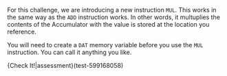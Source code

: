 For this challenge, we are introducing a new instruction `MUL`. This works in the same way as the `ADD` instruction works. In other words, it multuplies the contents of the Accumulator with the value is stored at the location you reference.

You will need to create a `DAT` memory variable before you use the `MUL` instruction. You can call it anything you like.

{Check It!|assessment}(test-599168058)